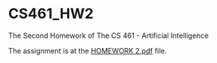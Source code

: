 # CS461_HW2
The Second Homework of The CS 461 - Artificial Intelligence

The assignment is at the [HOMEWORK 2.pdf](doc/HOMEWORK%202.pdf) file.
